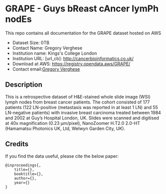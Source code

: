 # GRAPE - Guys bReast cAncer lymPh nodEs

This repo contains all documentation for the GRAPE dataset hosted on AWS

- Dataset Size: 0TB
- Contact Name: Gregory Verghese
- Institution name: Kings's College London
- Institution URL: [url_cb]: http://cancerbioinformatics.co.uk/
- Download at AWS: https://registry.opendata.aws/GRAPE/
- Contact email:[Gregory Verghese](gregory.verghese.@kcl.ac.uk)

## Description

This is a retrospective dataset of H&E-stained whole slide image (WSI) lymph nodes from breast cancer patients. The cohort consisted of 177 patients (122 LN-positive (metastasis was reported in at least 1 LN) and 55 LN-negative patients) with invasive breast carcinoma treated between 1984 and 2002 at Guy’s Hospital London, UK. Slides were scanned and digitised at 40x magnification (0.23 µm/pixel), NanoZoomer H.T2.0 2.0-HT (Hamamatsu Photonics UK, Ltd, Welwyn Garden City, UK).

## Credits

If you find the data useful, please cite the below paper:

    @inproceedings{,
        title={},
        booktitle={},
        author={},
        year={}
    }




